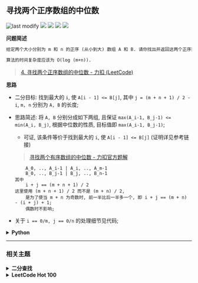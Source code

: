 ## 寻找两个正序数组的中位数
<!--START_SECTION:badge-->
![last modify](https://img.shields.io/static/v1?label=last%20modify&message=2025-07-08%2016%3A53%3A13&label_color=gray&color=thistle&style=flat-square)
[![](https://img.shields.io/static/v1?label=&message=%E5%9B%B0%E9%9A%BE&label_color=gray&color=yellow&style=flat-square)](../../../README.md#困难)
[![](https://img.shields.io/static/v1?label=&message=LeetCode&label_color=gray&color=green&style=flat-square)](../../../README.md#leetcode)
[![](https://img.shields.io/static/v1?label=&message=%E4%BA%8C%E5%88%86%E6%9F%A5%E6%89%BE&label_color=gray&color=blue&style=flat-square)](../../../README.md#二分查找)
[![](https://img.shields.io/static/v1?label=&message=LeetCode%20Hot%20100&label_color=gray&color=blue&style=flat-square)](../../../README.md#leetcode-hot-100)
<!--END_SECTION:badge-->
<!--info
tags: [二分, lc100]
source: LeetCode
level: 困难
number: '0004'
name: 寻找两个正序数组的中位数
companies: []
-->

<summary><b>问题简述</b></summary>

```txt
给定两个大小分别为 m 和 n 的正序 (从小到大) 数组 A 和 B. 请你找出并返回这两个正序数组的 中位数 .

算法的时间复杂度应该为 O(log (m+n)).
```
> [4. 寻找两个正序数组的中位数 - 力扣 (LeetCode) ](https://leetcode-cn.com/problems/median-of-two-sorted-arrays/)

<!--
<details><summary><b>详细描述</b></summary>

```txt
```

</details>
-->


<!-- <div align="center"><img src="../../../_assets/xxx.png" height="300" /></div> -->

<summary><b>思路</b></summary>

- 二分目标: 找到最大的 `i`, 使 `A[i - 1] <= B[j]`, 其中 `j = (m + n + 1) / 2 - i`, `m, n` 分别为 `A, B` 的长度;
- 思路简述: 将 `A, B` 分别分成如下两组, 且保证 `max(A_i-1, B_j-1) <= min(A_i, B_j)`, 根据中位数的性质, 目标值即 `max(A_i-1, B_j-1)`;
    - 可证, 该条件等价于找到最大的 `i`, 使 `A[i - 1] <= B[j]` (证明详见参考链接)
    > [寻找两个有序数组的中位数 - 力扣官方题解](https://leetcode-cn.com/problems/median-of-two-sorted-arrays/solution/xun-zhao-liang-ge-you-xu-shu-zu-de-zhong-wei-s-114/)

    ```
        A_0, .., A_i-1 | A_i, .., A_m-1
        B_0, .., B_j-1 | B_j, .., B_n-1
    其中
        i + j == (m + n + 1) / 2
    这里使用 (m + n + 1) / 2 而不是 (m + n) / 2,
        是为了使当 m + n 为奇数时, 前一半比后一半多一个, 即 i + j == (m + n) - (i + j) + 1;
        偶数时不影响;
    ```

- 关于 `i == 0/m, j == 0/n` 的处理细节见代码;

<details><summary><b>Python</b></summary>

```python
class Solution:
    def findMedianSortedArrays(self, A: List[int], B: List[int]) -> float:
        if len(A) > len(B):
            return self.findMedianSortedArrays(B, A)

        inf = 1e7
        m, n = len(A), len(B)
        # half 表示一半的数量; +1 是为了使奇数情况时, 左侧数量多一个, 偶数不影响;
        half = (m + n + 1) // 2
        l, r = 0, m  # [l, r) 左闭右开区间, 循环时要始终保持这个开闭原则

        while l < r:  # 因为是左闭右开区间, 所以 l 要始终小于 r
            # 这里 i 和 j 指的是数量, 而不是下标, 即 A 中的前 i 个数, B 中的前 j 个数;
            # i + j 共同组成了 "前一半" 的数
            i = (l + r + 1) // 2
            j = half - i
            # 因为 i 和 j 都是指的数量, 所以下标要 -1; 具体来说, i 和 j 分别把 A 和 B 划分成了如下两个区间
            # 前一半包括 A[0 .. i-1] 和 B[0 .. j-1]
            # 后一半包括 A[i .. m-1] 和 B[j .. n-1]

            # 二分的目标是找到最大的 i 使 A[i - 1] <= B[j] 成立
            if A[i - 1] <= B[j]:
                l = i  # [l, i-1] 区间满足要求, 下一轮在 [i, r) 中继续找更大的, 所以使 l = i
            else:
                r = i - 1  # [i-1, r) 区间不满足要求, 下一轮从 [l, i-1) 继续找符合的, 所以令 r = i - 1

        # 退出循环时 l == r
        i, j = l, half - l

        # 记 m1, m2 分别表示前半部分的最大值和后半部分的最小值, 根据定义
        #   m1, m2 = max(A[i-1],B[j-1]), min(A[i],B[j])
        # 这里要注意 i=0/i=m/j=0/j=n 的情况 (越界)
        #   i == 0 表示前一半从 A 中取 0 个数, 即前一半都从 B 中取;
        #   i == m 表示前一半取 A 中所有数, 剩下的再从 B 中取;
        #   j == 0, j == n 同理
        a_im1 = -inf if i == 0 else A[i - 1]
        a_i = inf if i == m else A[i]
        b_jm1 = -inf if j == 0 else B[j - 1]
        b_j = inf if j == n else B[j]
        m1, m2 = max(a_im1, b_jm1), min(a_i, b_j)

        return (m1 + m2) / 2 if (m + n) % 2 == 0 else m1
```

</details>


<!--START_SECTION:relate-->
---

### 相关主题

<details><summary><b>二分查找</b></summary>

> [[中等, LeetCode] 两数相除](../../2021/10/LeetCode_0029_中等_两数相除.md)  
> [[中等, LeetCode] 在排序数组中查找元素的第一个和最后一个位置 🔥](../10/LeetCode_0034_中等_在排序数组中查找元素的第一个和最后一个位置.md)  
> [[中等, LeetCode] 搜索二维矩阵 II 🔥](../07/LeetCode_0240_中等_搜索二维矩阵II.md)  
> [[中等, LeetCode] 搜索旋转排序数组 🔥](../../2021/10/LeetCode_0033_中等_搜索旋转排序数组.md)  
> [[中等, 剑指Offer2] 整数除法 🔥](../09/剑指Offer2_001_中等_整数除法.md)  
> [[中等, 剑指Offer] 二维数组中的查找](../../2021/11/剑指Offer_0400_中等_二维数组中的查找.md)  
> [[中等, 剑指Offer] 数值的整数次方 (快速幂) 🔥](../../2021/11/剑指Offer_1600_中等_数值的整数次方(快速幂).md)  
> [[中等, 牛客] 二分查找-II](../04/牛客_0105_中等_二分查找-II.md)  
> [[中等, 牛客] 二维数组中的查找](牛客_0029_中等_二维数组中的查找.md)  
> [[中等, 牛客] 寻找峰值 🔥](../04/牛客_0107_中等_寻找峰值.md)  
> [[中等, 牛客] 矩阵元素查找](../04/牛客_0086_中等_矩阵元素查找.md)  
  > 
> [[困难, LeetCode] 将数据流变为多个不相交区间](../../2021/10/LeetCode_0352_困难_将数据流变为多个不相交区间.md)  
> [[困难, 牛客] 在两个长度相等的排序数组中找到上中位数](牛客_0036_困难_在两个长度相等的排序数组中找到上中位数.md)  
  > 
> [[简单, LeetCode] x 的平方根 🔥](../10/LeetCode_0069_简单_x的平方根.md)  
> [[简单, LeetCode] 排列硬币](../../2021/10/LeetCode_0441_简单_排列硬币.md)  
> [[简单, 剑指Offer2] 山峰数组的顶部](../09/剑指Offer2_069_简单_山峰数组的顶部.md)  
> [[简单, 剑指Offer] 在排序数组中查找数字](../01/剑指Offer_5302_简单_在排序数组中查找数字.md)  
> [[简单, 剑指Offer] 旋转数组的最小数字](../../2021/11/剑指Offer_1100_简单_旋转数组的最小数字.md)  
> [[简单, 剑指Offer] 求0～n-1中缺失的数字](../01/剑指Offer_5301_简单_求0～n-1中缺失的数字.md)  
> [[简单, 牛客] 在旋转过的有序数组中寻找目标值](../03/牛客_0048_简单_在旋转过的有序数组中寻找目标值.md)  
> [[简单, 牛客] 数字在升序数组中出现的次数](../03/牛客_0074_简单_数字在升序数组中出现的次数.md)  
> [[简单, 牛客] 旋转数组的最小数字](../03/牛客_0071_简单_旋转数组的最小数字.md)  
> [[简单, 牛客] 求平方根 🔥](牛客_0032_简单_求平方根.md)  
  > 

</details>
<details><summary><b>LeetCode Hot 100</b></summary>

> [[中等, LeetCode] 三数之和 🔥](../../2021/10/LeetCode_0015_中等_三数之和.md)  
> [[中等, LeetCode] 下一个排列 🔥](../10/LeetCode_0031_中等_下一个排列.md)  
> [[中等, LeetCode] 两数相加 🔥](../../2021/10/LeetCode_0002_中等_两数相加.md)  
> [[中等, LeetCode] 全排列 🔥](../10/LeetCode_0046_中等_全排列.md)  
> [[中等, LeetCode] 全排列II 🔥](../10/LeetCode_0047_中等_全排列II.md)  
> [[中等, LeetCode] 删除链表的倒数第N个结点 🔥](../01/LeetCode_0019_中等_删除链表的倒数第N个结点.md)  
> [[中等, LeetCode] 在排序数组中查找元素的第一个和最后一个位置 🔥](../10/LeetCode_0034_中等_在排序数组中查找元素的第一个和最后一个位置.md)  
> [[中等, LeetCode] 字母异位词分组 🔥](../10/LeetCode_0049_中等_字母异位词分组.md)  
> [[中等, LeetCode] 括号生成 🔥](../10/LeetCode_0022_中等_括号生成.md)  
> [[中等, LeetCode] 搜索旋转排序数组 🔥](../../2021/10/LeetCode_0033_中等_搜索旋转排序数组.md)  
> [[中等, LeetCode] 数组中的第K个最大元素 🔥](../10/LeetCode_0215_中等_数组中的第K个最大元素.md)  
> [[中等, LeetCode] 无重复字符的最长子串 🔥](LeetCode_0003_中等_无重复字符的最长子串.md)  
> [[中等, LeetCode] 最长回文子串 🔥](../../2021/10/LeetCode_0005_中等_最长回文子串.md)  
> [[中等, LeetCode] 电话号码的字母组合 🔥](../10/LeetCode_0017_中等_电话号码的字母组合.md)  
> [[中等, LeetCode] 盛最多水的容器 🔥](../../2021/10/LeetCode_0011_中等_盛最多水的容器.md)  
> [[中等, LeetCode] 组合总和 🔥](../10/LeetCode_0039_中等_组合总和.md)  
> [[中等, LeetCode] 组合总和II 🔥](../10/LeetCode_0040_中等_组合总和II.md)  
  > 
> [[困难, LeetCode] K个一组翻转链表 🔥](LeetCode_0025_困难_K个一组翻转链表.md)  
> [[困难, LeetCode] 合并K个升序链表 🔥](../10/LeetCode_0023_困难_合并K个升序链表.md)  
> [[困难, LeetCode] 接雨水 🔥](../../2021/10/LeetCode_0042_困难_接雨水.md)  
> [[困难, LeetCode] 最长有效括号 🔥](../10/LeetCode_0032_困难_最长有效括号.md)  
> [[困难, LeetCode] 正则表达式匹配 🔥](../01/LeetCode_0010_困难_正则表达式匹配.md)  
  > 
> [[简单, LeetCode] 两数之和 🔥](../../2021/10/LeetCode_0001_简单_两数之和.md)  
> [[简单, LeetCode] 合并两个有序链表 🔥](../../2021/10/LeetCode_0021_简单_合并两个有序链表.md)  
> [[简单, LeetCode] 有效的括号 🔥](../03/LeetCode_0020_简单_有效的括号.md)  
  > 

</details>
<!--END_SECTION:relate-->